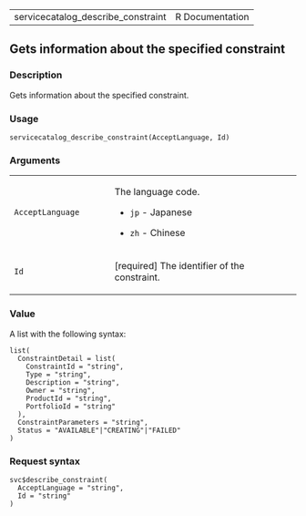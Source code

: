 <table style="width: 100%;">
<tbody>
<tr class="odd">
<td>servicecatalog_describe_constraint</td>
<td style="text-align: right;">R Documentation</td>
</tr>
</tbody>
</table>

## Gets information about the specified constraint

### Description

Gets information about the specified constraint.

### Usage

    servicecatalog_describe_constraint(AcceptLanguage, Id)

### Arguments

<table>
<colgroup>
<col style="width: 35%" />
<col style="width: 65%" />
</colgroup>
<tbody>
<tr class="odd">
<td><code
id="servicecatalog_describe_constraint_:_AcceptLanguage">AcceptLanguage</code></td>
<td><p>The language code.</p>
<ul>
<li><p><code>jp</code> - Japanese</p></li>
<li><p><code>zh</code> - Chinese</p></li>
</ul></td>
</tr>
<tr class="even">
<td><code id="servicecatalog_describe_constraint_:_Id">Id</code></td>
<td><p>[required] The identifier of the constraint.</p></td>
</tr>
</tbody>
</table>

### Value

A list with the following syntax:

    list(
      ConstraintDetail = list(
        ConstraintId = "string",
        Type = "string",
        Description = "string",
        Owner = "string",
        ProductId = "string",
        PortfolioId = "string"
      ),
      ConstraintParameters = "string",
      Status = "AVAILABLE"|"CREATING"|"FAILED"
    )

### Request syntax

    svc$describe_constraint(
      AcceptLanguage = "string",
      Id = "string"
    )

